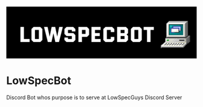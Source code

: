 ![](src/img/banner.png)
# LowSpecBot
Discord Bot whos purpose is to serve at LowSpecGuys Discord Server

